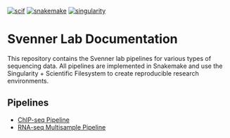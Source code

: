 [![scif](https://img.shields.io/badge/filesystem-scientific-blue.svg)](https://sci-f.github.io)
[![snakemake](https://img.shields.io/badge/snakemake-%3E%3D%204.6.0-blue.svg)](https://snakemake.readthedocs.io/en/stable/)
[![singularity](https://img.shields.io/badge/singularity-%3E%3D%202.4.2-blue.svg)](http://singularity.lbl.gov/)

# Svenner Lab Documentation

This repository contains the Svenner lab pipelines for various types of sequencing data. All pipelines are implemented in Snakemake and use the Singularity + Scientific Filesystem to create reproducible research environments.

## Pipelines

* [ChIP-seq Pipeline](https://github.com/BennerLab/pipelines/tree/master/chip-seq.scif)
* [RNA-seq Multisample Pipeline](https://github.com/BennerLab/pipelines/tree/master/rna-seq-multisamples)
